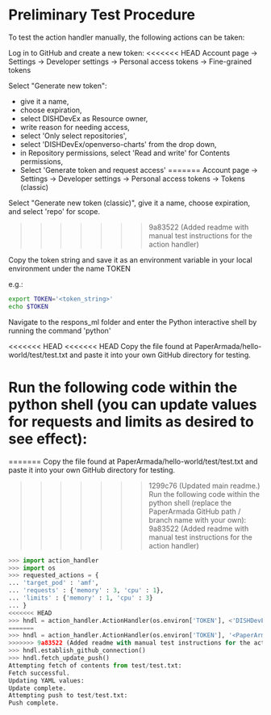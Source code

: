 # Preliminary Test Procedure

To test the action handler manually, the following actions can be taken:

Log in to GitHub and create a new token:
<<<<<<< HEAD
Account page -> Settings -> Developer settings -> Personal access tokens -> Fine-grained tokens

Select "Generate new token": 
* give it a name, 
* choose expiration, 
* select DISHDevEx as Resource owner, 
* write reason for needing access,
* select 'Only select repositories',
* select 'DISHDevEx/openverso-charts' from the drop down,
* in Repository permissions, select 'Read and write' for Contents permissions,
* Select 'Generate token and request access'
=======
Account page -> Settings -> Developer settings -> Personal access tokens -> Tokens (classic)

Select "Generate new token (classic)", give it a name, choose expiration, and select 'repo' for scope.
>>>>>>> 9a83522 (Added readme with manual test instructions for the action handler)

Copy the token string and save it as an environment variable in your local environment under the name TOKEN

e.g.:
```bash
export TOKEN='<token_string>'
echo $TOKEN
```
Navigate to the respons_ml folder and enter the Python interactive shell by running the command 'python'

<<<<<<< HEAD
<<<<<<< HEAD
Copy the file found at PaperArmada/hello-world/test/test.txt and paste it into your own GitHub directory for testing.

Run the following code within the python shell (you can update values for requests and limits as desired to see effect):
=======
=======
Copy the file found at PaperArmada/hello-world/test/test.txt and paste it into your own GitHub directory for testing.

>>>>>>> 1299c76 (Updated main readme.)
Run the following code within the python shell (replace the PaperArmada GitHub path / branch name with your own):
>>>>>>> 9a83522 (Added readme with manual test instructions for the action handler)

```Python
>>> import action_handler
>>> import os
>>> requested_actions = {
... 'target_pod' : 'amf',
... 'requests' : {'memory' : 3, 'cpu' : 1},
... 'limits' : {'memory' : 1, 'cpu' : 3}
... }
<<<<<<< HEAD
>>> hndl = action_handler.ActionHandler(os.environ['TOKEN'], <'DISHDevEx/openverso-charts/charts/respons/test.txt'>, 'matt/gh_api_test', requested_actions)
=======
>>> hndl = action_handler.ActionHandler(os.environ['TOKEN'], '<PaperArmada/hello-world/test/test.txt>', 'master', requested_actions)
>>>>>>> 9a83522 (Added readme with manual test instructions for the action handler)
>>> hndl.establish_github_connection()
>>> hndl.fetch_update_push()
Attempting fetch of contents from test/test.txt:
Fetch successful.
Updating YAML values:
Update complete.
Attempting push to test/test.txt:
Push complete.
```